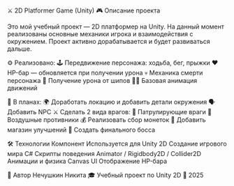 ⚔️ 2D Platformer Game (Unity)
🎮 Описание проекта

Это мой учебный проект — 2D платформер на Unity.
На данный момент реализованы основные механики игрока и взаимодействия с окружением.
Проект активно дорабатывается и будет развиваться дальше.

⚙️ Реализовано:
🕹️ Передвижение персонажа: ходьба, бег, прыжки
❤️ HP-бар — обновляется при получении урона
💀 Механика смерти персонажа
🪫 Получение урона от шипов
🧍‍♂️ Базовая анимация движений

🧩 В планах:
🌍 Доработать локацию и добавить детали окружения
🗣️ Добавить NPC
⚔️ Сделать 2 вида врагов:
👮 Патрулирующие враги
🦅 Воздушные противники
💰 Реализовать сбор монеток
🛒 Добавить магазин улучшений
👑 Создать финального босса

🛠️ Технологии
Компонент	Используется для
Unity 2D	Создание игрового мира
C#	Скрипты поведения
Animator / Rigidbody2D / Collider2D	Анимации и физика
Canvas UI	Отображение HP-бара

👤 Автор
Нечушкин Никита
🎓 Учебный проект по Unity 2D
📆 2025
